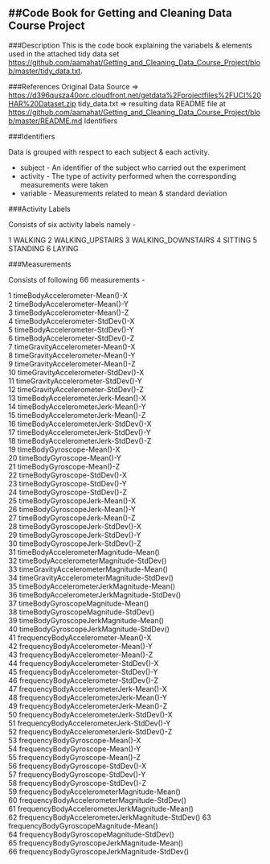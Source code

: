 ##Code Book for Getting and Cleaning Data Course Project
-------------------------------

###Description
This is the code book explaining the variabels & elements used in the attached tidy data set https://github.com/aamahat/Getting_and_Cleaning_Data_Course_Project/blob/master/tidy_data.txt.

###References 
Original Data Source => https://d396qusza40orc.cloudfront.net/getdata%2Fprojectfiles%2FUCI%20HAR%20Dataset.zip
tidy_data.txt => resulting data
README file at https://github.com/aamahat/Getting_and_Cleaning_Data_Course_Project/blob/master/README.md
Identifiers

###Identifiers

Data is grouped with respect to each subject & each activity. 

* subject - An identifier of the subject who carried out the experiment
* activity - The type of activity performed when the corresponding measurements were taken
* variable - Measurements related to mean & standard deviation

###Activity Labels

Consists of six activity labels namely - 

1 WALKING
2 WALKING_UPSTAIRS
3 WALKING_DOWNSTAIRS
4 SITTING
5 STANDING
6 LAYING

###Measurements

Consists of following 66 measurements - 

 1 timeBodyAccelerometer-Mean()-X                  
 2 timeBodyAccelerometer-Mean()-Y                  
 3 timeBodyAccelerometer-Mean()-Z                  
 4 timeBodyAccelerometer-StdDev()-X                
 5 timeBodyAccelerometer-StdDev()-Y                
 6 timeBodyAccelerometer-StdDev()-Z                
 7 timeGravityAccelerometer-Mean()-X               
 8 timeGravityAccelerometer-Mean()-Y               
 9 timeGravityAccelerometer-Mean()-Z               
10 timeGravityAccelerometer-StdDev()-X             
11 timeGravityAccelerometer-StdDev()-Y             
12 timeGravityAccelerometer-StdDev()-Z             
13 timeBodyAccelerometerJerk-Mean()-X              
14 timeBodyAccelerometerJerk-Mean()-Y              
15 timeBodyAccelerometerJerk-Mean()-Z              
16 timeBodyAccelerometerJerk-StdDev()-X            
17 timeBodyAccelerometerJerk-StdDev()-Y            
18 timeBodyAccelerometerJerk-StdDev()-Z            
19 timeBodyGyroscope-Mean()-X                      
20 timeBodyGyroscope-Mean()-Y                      
21 timeBodyGyroscope-Mean()-Z                      
22 timeBodyGyroscope-StdDev()-X                    
23 timeBodyGyroscope-StdDev()-Y                    
24 timeBodyGyroscope-StdDev()-Z                    
25 timeBodyGyroscopeJerk-Mean()-X                  
26 timeBodyGyroscopeJerk-Mean()-Y                  
27 timeBodyGyroscopeJerk-Mean()-Z                  
28 timeBodyGyroscopeJerk-StdDev()-X                
29 timeBodyGyroscopeJerk-StdDev()-Y                
30 timeBodyGyroscopeJerk-StdDev()-Z                
31 timeBodyAccelerometerMagnitude-Mean()           
32 timeBodyAccelerometerMagnitude-StdDev()         
33 timeGravityAccelerometerMagnitude-Mean()        
34 timeGravityAccelerometerMagnitude-StdDev()      
35 timeBodyAccelerometerJerkMagnitude-Mean()       
36 timeBodyAccelerometerJerkMagnitude-StdDev()     
37 timeBodyGyroscopeMagnitude-Mean()               
38 timeBodyGyroscopeMagnitude-StdDev()             
39 timeBodyGyroscopeJerkMagnitude-Mean()           
40 timeBodyGyroscopeJerkMagnitude-StdDev()         
41 frequencyBodyAccelerometer-Mean()-X             
42 frequencyBodyAccelerometer-Mean()-Y             
43 frequencyBodyAccelerometer-Mean()-Z             
44 frequencyBodyAccelerometer-StdDev()-X           
45 frequencyBodyAccelerometer-StdDev()-Y           
46 frequencyBodyAccelerometer-StdDev()-Z           
47 frequencyBodyAccelerometerJerk-Mean()-X         
48 frequencyBodyAccelerometerJerk-Mean()-Y         
49 frequencyBodyAccelerometerJerk-Mean()-Z         
50 frequencyBodyAccelerometerJerk-StdDev()-X       
51 frequencyBodyAccelerometerJerk-StdDev()-Y       
52 frequencyBodyAccelerometerJerk-StdDev()-Z       
53 frequencyBodyGyroscope-Mean()-X                 
54 frequencyBodyGyroscope-Mean()-Y                 
55 frequencyBodyGyroscope-Mean()-Z                 
56 frequencyBodyGyroscope-StdDev()-X               
57 frequencyBodyGyroscope-StdDev()-Y               
58 frequencyBodyGyroscope-StdDev()-Z               
59 frequencyBodyAccelerometerMagnitude-Mean()      
60 frequencyBodyAccelerometerMagnitude-StdDev()    
61 frequencyBodyAccelerometerJerkMagnitude-Mean()  
62 frequencyBodyAccelerometerJerkMagnitude-StdDev()
63 frequencyBodyGyroscopeMagnitude-Mean()          
64 frequencyBodyGyroscopeMagnitude-StdDev()        
65 frequencyBodyGyroscopeJerkMagnitude-Mean()      
66 frequencyBodyGyroscopeJerkMagnitude-StdDev()

